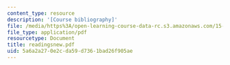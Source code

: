 ```yaml
---
content_type: resource
description: '[Course bibliography]'
file: /media/https%3A/open-learning-course-data-rc.s3.amazonaws.com/15-974-leadership-lab-spring-2003/5a6a2a270e2cda59d7361bad26f905ae_readingsnew.pdf
file_type: application/pdf
resourcetype: Document
title: readingsnew.pdf
uid: 5a6a2a27-0e2c-da59-d736-1bad26f905ae
---
```

